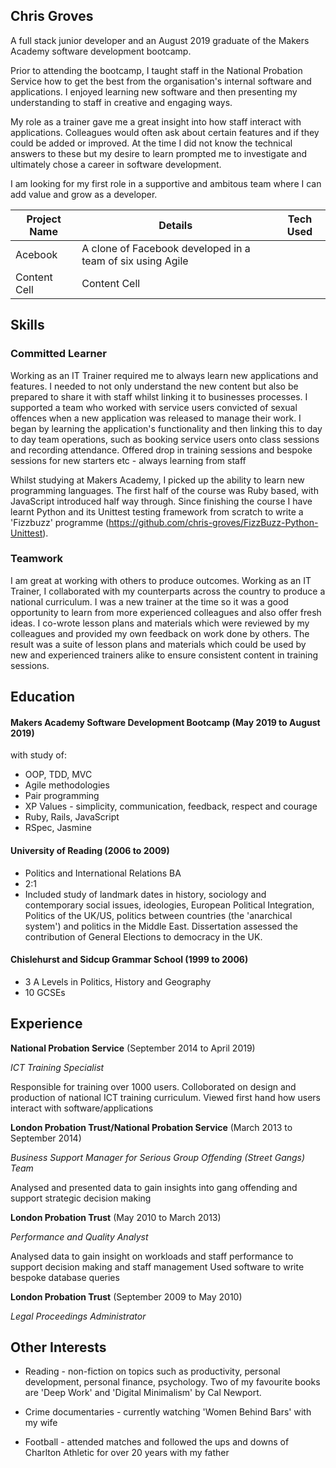 ## Chris Groves

A full stack junior developer and an August 2019 graduate of the Makers Academy software development bootcamp. 

Prior to attending the bootcamp, I taught staff in the National Probation Service how to get the best from the organisation's internal software and applications. I enjoyed learning new software and then presenting my understanding to staff in creative and engaging ways.

My role as a trainer gave me a great insight into how staff interact with applications. Colleagues would often ask about certain features and if they could be added or improved. At the time I did not know the technical answers to these but my desire to learn prompted me to investigate and ultimately chose a career in software development.

I am looking for my first role in a supportive and ambitous team where I can add value and grow as a developer.

| Project Name  | Details                                                                 | Tech Used |
| ------------- | ------------------------------------------------------------------------|-----------|
| Acebook       | A clone of Facebook developed in a team of six using Agile              |
| Content Cell  | Content Cell                                                            |           |

## Skills

### Committed Learner

Working as an IT Trainer required me to always learn new applications and features. I needed to not only understand the new content but also be prepared to share it with staff whilst linking it to businesses processes. I supported a team who worked with service users convicted of sexual offences when a new application was released to manage their work. I began by learning the application's functionality and then linking this to day to day team operations, such as booking service users onto class sessions and recording attendance. Offered drop in training sessions and bespoke sessions for new starters etc - always learning from staff

Whilst studying at Makers Academy, I picked up the ability to learn new programming languages. The first half of the course was Ruby based, with JavaScript introduced half way through. Since finishing the course I have learnt Python and its Unittest testing framework from scratch to write a 'Fizzbuzz' programme (https://github.com/chris-groves/FizzBuzz-Python-Unittest).

### Teamwork

I am great at working with others to produce outcomes. Working as an IT Trainer, I collaborated with my counterparts across the country to produce a national curriculum. I was a new trainer at the time so it was a good opportunity to learn from more experienced colleagues and also offer fresh ideas. I co-wrote lesson plans and materials which were reviewed by my colleagues and provided my own feedback on work done by others. The result was a suite of lesson plans and materials which could be used by new and experienced trainers alike to ensure consistent content in training sessions.

## Education

#### Makers Academy Software Development Bootcamp (May 2019 to August 2019)

with study of:

- OOP, TDD, MVC
- Agile methodologies
- Pair programming
- XP Values - simplicity, communication, feedback, respect and courage
- Ruby, Rails, JavaScript
- RSpec, Jasmine

#### University of Reading (2006 to 2009)

- Politics and International Relations BA
- 2:1
- Included study of landmark dates in history, sociology and contemporary social issues, ideologies, European Political Integration, Politics of the UK/US, politics between countries (the 'anarchical system') and politics in the Middle East. Dissertation assessed the contribution of General Elections to democracy in the UK.

#### Chislehurst and Sidcup Grammar School (1999 to 2006)

- 3 A Levels in Politics, History and Geography
- 10 GCSEs

## Experience

**National Probation Service** (September 2014 to April 2019) 

*ICT Training Specialist*

Responsible for training over 1000 users.
Colloborated on design and production of national ICT training curriculum.
Viewed first hand how users interact with software/applications



**London Probation Trust/National Probation Service** (March 2013 to September 2014)   

*Business Support Manager for Serious Group Offending (Street Gangs) Team*

Analysed and presented data to gain insights into gang offending and support strategic decision making



**London Probation Trust** (May 2010 to March 2013) 

*Performance and Quality Analyst*  

Analysed data to gain insight on workloads and staff performance to support decision making and staff management
Used software to write bespoke database queries



**London Probation Trust** (September 2009 to May 2010)

*Legal Proceedings Administrator*

## Other Interests

- Reading - non-fiction on topics such as productivity, personal development, personal finance, psychology. Two of my favourite books are 'Deep Work' and 'Digital Minimalism' by Cal Newport.

- Crime documentaries - currently watching 'Women Behind Bars' with my wife

- Football - attended matches and followed the ups and downs of Charlton Athletic for over 20 years with my father

